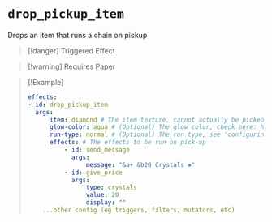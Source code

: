 # `drop_pickup_item`

Drops an item that runs a chain on pickup

> [!danger] Triggered Effect

> [!warning] Requires Paper

> [!Example]
> ```yaml
> effects:
> - id: drop_pickup_item
>   args:
>       item: diamond # The item texture, cannot actually be picked up
>       glow-color: aqua # (Optional) The glow color, check here: https://hub.spigotmc.org/javadocs/spigot/org/bukkit/ChatColor.html
>       run-type: normal # (Optional) The run type, see 'configuring an effect'
>       effects: # The effects to be run on pick-up
>           - id: send_message
>             args:
>                 message: "&a+ &b20 Crystals ❖"
>           - id: give_price
>             args:
>                 type: crystals
>                 value: 20
>                 display: ""
>     ...other config (eg triggers, filters, mutators, etc)
> ```
